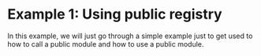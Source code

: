 # Example 1: Using public registry
In this example, we will just go through a simple example just to get used to how to call a public module and how to use a public module. 
